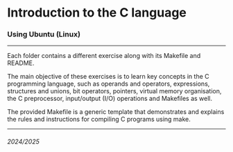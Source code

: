 # Introduction to the C language

### Using Ubuntu (Linux)

***

Each folder contains a different exercise along with its Makefile and README.

The main objective of these exercises is to learn key concepts in the C programming language, such as operands and operators, expressions, structures and unions, bit operators, pointers, virtual memory organisation, the C preprocessor, input/output (I/O) operations and Makefiles as well.

The provided Makefile is a generic template that demonstrates and explains the rules and instructions for compiling C programs using make.

***

###### 2024/2025
